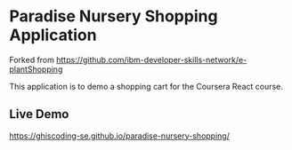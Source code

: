 # Paradise Nursery Shopping Application

Forked from https://github.com/ibm-developer-skills-network/e-plantShopping

This application is to demo a shopping cart for the Coursera React course.

## Live Demo

https://ghiscoding-se.github.io/paradise-nursery-shopping/